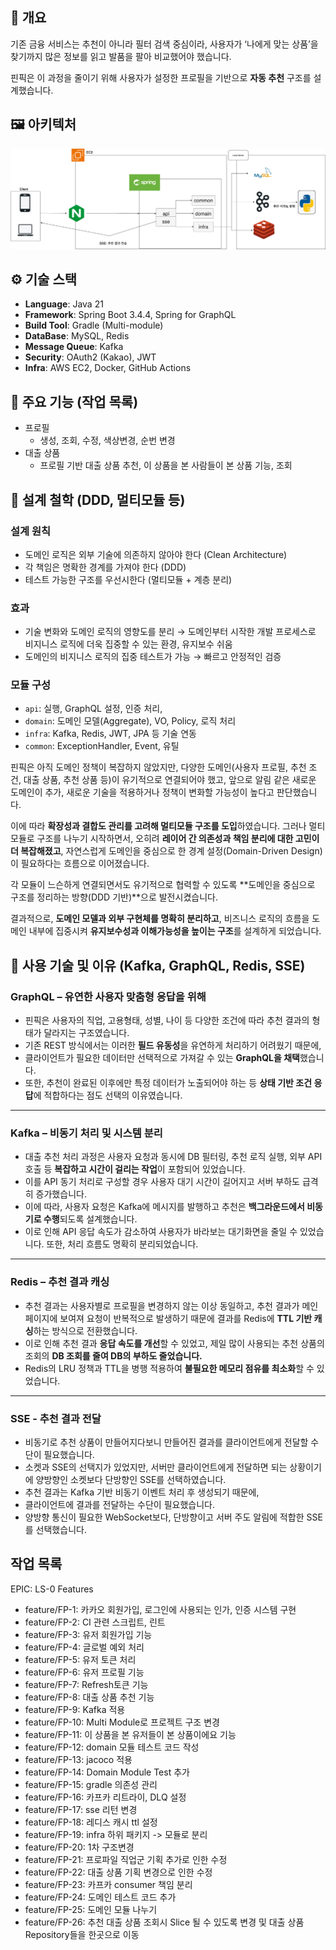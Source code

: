 ## 🧩 개요
기존 금융 서비스는 추천이 아니라 필터 검색 중심이라, 사용자가 ‘나에게 맞는 상품’을 찾기까지 많은 정보를 읽고 발품을 팔아 비교했어야 했습니다.

핀픽은 이 과정을 줄이기 위해 사용자가 설정한 프로필을 기반으로 **자동 추천** 구조를 설계했습니다.

## 🖼️ 아키텍처
![핀픽 시스템 아키텍처](images/핀픽_아키텍처.png)

## ⚙️ 기술 스택
- **Language**: Java 21
- **Framework**: Spring Boot 3.4.4, Spring for GraphQL
- **Build Tool**: Gradle (Multi-module)
- **DataBase**: MySQL, Redis
- **Message Queue**: Kafka
- **Security**: OAuth2 (Kakao), JWT
- **Infra**: AWS EC2, Docker, GitHub Actions

## 📌 주요 기능 (작업 목록)
- 프로필
  - 생성, 조회, 수정, 색상변경, 순번 변경
- 대출 상품
  - 프로필 기반 대출 상품 추천, 이 상품을 본 사람들이 본 상품 기능, 조회

## 🧠 설계 철학 (DDD, 멀티모듈 등)
### 설계 원칙

- 도메인 로직은 외부 기술에 의존하지 않아야 한다 (Clean Architecture)
- 각 책임은 명확한 경계를 가져야 한다 (DDD)
- 테스트 가능한 구조를 우선시한다 (멀티모듈 + 계층 분리)

### 효과

- 기술 변화와 도메인 로직의 영향도를 분리 → 도메인부터 시작한 개발 프로세스로 비지니스 로직에 더욱 집중할 수 있는 환경, 유지보수 쉬움
- 도메인의 비지니스 로직의 집중 테스트가 가능 → 빠르고 안정적인 검증

### 모듈 구성

- `api`: 실행, GraphQL 설정, 인증 처리,
- `domain`: 도메인 모델(Aggregate), VO, Policy, 로직 처리
- `infra`: Kafka, Redis, JWT, JPA 등 기술 연동
- `common`: ExceptionHandler, Event, 유틸

핀픽은 아직 도메인 정책이 복잡하지 않았지만, 다양한 도메인(사용자 프로필, 추천 조건, 대출 상품, 추천 상품 등)이 유기적으로 연결되어야 했고, 앞으로 알림 같은 새로운 도메인이 추가, 새로운 기술을 적용하거나 정책이 변화할 가능성이 높다고 판단했습니다.

이에 따라 **확장성과 결합도 관리를 고려해 멀티모듈 구조를 도입**하였습니다. 그러나 멀티모듈로 구조를 나누기 시작하면서, 오히려 **레이어 간 의존성과 책임 분리에 대한 고민이 더 복잡해졌고**, 자연스럽게 도메인을 중심으로 한 경계 설정(Domain-Driven Design)이 필요하다는 흐름으로 이어졌습니다.

각 모듈이 느슨하게 연결되면서도 유기적으로 협력할 수 있도록 **도메인을 중심으로 구조를 정리하는 방향(DDD 기반)**으로 발전시켰습니다.

결과적으로, **도메인 모델과 외부 구현체를 명확히 분리하고**, 비즈니스 로직의 흐름을 도메인 내부에 집중시켜 **유지보수성과 이해가능성을 높이는 구조**를 설계하게 되었습니다.

## 🔧 사용 기술 및 이유 (Kafka, GraphQL, Redis, SSE)
### GraphQL – 유연한 사용자 맞춤형 응답을 위해

- 핀픽은 사용자의 직업, 고용형태, 성별, 나이 등 다양한 조건에 따라 추천 결과의 형태가 달라지는 구조였습니다.
- 기존 REST 방식에서는 이러한 **필드 유동성**을 유연하게 처리하기 어려웠기 때문에,
- 클라이언트가 필요한 데이터만 선택적으로 가져갈 수 있는 **GraphQL을 채택**했습니다.
- 또한, 추천이 완료된 이후에만 특정 데이터가 노출되어야 하는 등 **상태 기반 조건 응답**에 적합하다는 점도 선택의 이유였습니다.

---

### Kafka – 비동기 처리 및 시스템 분리

- 대출 추천 처리 과정은 사용자 요청과 동시에 DB 필터링, 추천 로직 실행, 외부 API 호출 등 **복잡하고 시간이 걸리는 작업**이 포함되어 있었습니다.
- 이를 API 동기 처리로 구성할 경우 사용자 대기 시간이 길어지고 서버 부하도 급격히 증가했습니다.
- 이에 따라, 사용자 요청은 Kafka에 메시지를 발행하고 추천은 **백그라운드에서 비동기로 수행**되도록 설계했습니다.
- 이로 인해 API 응답 속도가 감소하여 사용자가 바라보는 대기화면을 줄일 수 있었습니다. 또한, 처리 흐름도 명확히 분리되었습니다.

---

### Redis – 추천 결과 캐싱

- 추천 결과는 사용자별로 프로필을 변경하지 않는 이상 동일하고, 추천 결과가 메인페이지에 보여져 요청이 반복적으로 발생하기 때문에 결과를 Redis에 **TTL 기반 캐싱**하는 방식으로 전환했습니다.
- 이로 인해 추천 결과 **응답 속도를 개선**할 수 있었고, 제일 많이 사용되는 추천 상품의 조회의 **DB 조회를 줄여 DB의 부하도 줄었습니다.**
- Redis의 LRU 정책과 TTL을 병행 적용하여 **불필요한 메모리 점유를 최소화**할 수 있었습니다.

---

### SSE - 추천 결과 전달

- 비동기로 추천 상품이 만들어지다보니 만들어진 결과를 클라이언트에게 전달할 수단이 필요했습니다.
- 소켓과 SSE의 선택지가 있었지만, 서버만 클라이언트에게 전달하면 되는 상황이기에 양방향인 소켓보다 단방향인 SSE를 선택하였습니다.
- 추천 결과는 Kafka 기반 비동기 이벤트 처리 후 생성되기 때문에,
- 클라이언트에 결과를 전달하는 수단이 필요했습니다.
- 양방향 통신이 필요한 WebSocket보다, 단방향이고 서버 주도 알림에 적합한 SSE를 선택했습니다.

## 작업 목록
EPIC: LS-0
Features
- feature/FP-1: 카카오 회원가입, 로그인에 사용되는 인가, 인증 시스템 구현
- feature/FP-2: CI 관련 스크립트, 린트
- feature/FP-3: 유저 회원가입 기능
- feature/FP-4: 글로벌 예외 처리
- feature/FP-5: 유저 토큰 처리
- feature/FP-6: 유저 프로필 기능
- feature/FP-7: Refresh토큰 기능
- feature/FP-8: 대출 상품 추천 기능
- feature/FP-9: Kafka 적용
- feature/FP-10: Multi Module로 프로젝트 구조 변경
- feature/FP-11: 이 상품을 본 유저들이 본 상품이에요 기능
- feature/FP-12: domain 모듈 테스트 코드 작성
- feature/FP-13: jacoco 적용
- feature/FP-14: Domain Module Test 추가
- feature/FP-15: gradle 의존성 관리
- feature/FP-16: 카프카 리트라이, DLQ 설정
- feature/FP-17: sse 리턴 변경
- feature/FP-18: 레디스 캐시 ttl 설정
- feature/FP-19: infra 하위 패키지 -> 모듈로 분리
- feature/FP-20: 1차 구조변경
- feature/FP-21: 프로파일 직업군 기획 추가로 인한 수정
- feature/FP-22: 대출 상품 기획 변경으로 인한 수정
- feature/FP-23: 카프카 consumer 책임 분리
- feature/FP-24: 도메인 테스트 코드 추가
- feature/FP-25: 도메인 모듈 나누기
- feature/FP-26: 추천 대출 상품 조회시 Slice 될 수 있도록 변경 및 대출 상품 Repository들을 한곳으로 이동
